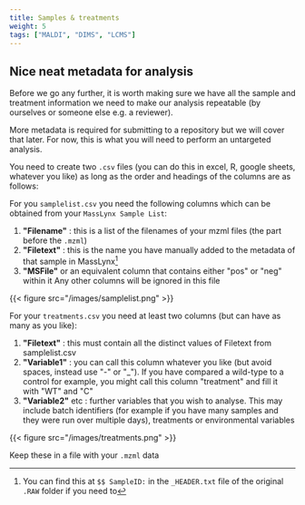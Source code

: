 ```yaml
---
title: Samples & treatments
weight: 5
tags: ["MALDI", "DIMS", "LCMS"]
---
```


## Nice neat metadata for analysis

Before we go any further, it is worth making sure we have all the sample and treatment information we need to make our analysis repeatable (by ourselves or someone else e.g. a reviewer).

More metadata is required for submitting to a repository but we will cover that later. For now, this is what you will need to perform an untargeted analysis.

You need to create two `.csv` files (you can do this in excel, R, google sheets, whatever you like) as long as the order and headings of the columns are as follows:

For you `samplelist.csv` you need the following columns which can be obtained from your `MassLynx Sample List`:
1. **"Filename"** : this is a list of the filenames of your mzml files (the part before the `.mzml`)
2. **"Filetext"** : this is the name you have manually added to the metadata of that sample in MassLynx[^1]
3. **"MSFile"** or an equivalent column that contains either "pos" or "neg" within it
Any other columns will be ignored in this file

{{< figure src="/images/samplelist.png" >}}

For your `treatments.csv` you need at least two columns (but can have as many as you like):
1. **"Filetext"** : this must contain all the distinct values of Filetext from samplelist.csv
2. **"Variable1"** : you can call this column whatever you like (but avoid spaces, instead use "-" or "_"). If you have compared a wild-type to a control for example, you might call this column "treatment" and fill it with "WT" and "C"
2. **"Variable2"** etc : further variables that you wish to analyse. This may include batch identifiers (for example if you have many samples and they were run over multiple days), treatments or environmental variables

{{< figure src="/images/treatments.png" >}}

Keep these in a file with your `.mzml` data

[^1]: You can find this at `$$ SampleID:` in the `_HEADER.txt` file of the original `.RAW` folder if you need to
